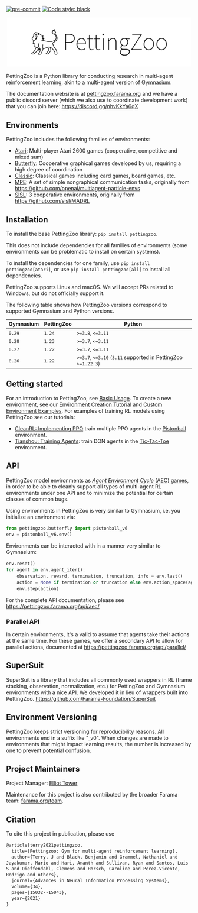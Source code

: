 [![pre-commit](https://img.shields.io/badge/pre--commit-enabled-brightgreen?logo=pre-commit&logoColor=white)](https://pre-commit.com/) [![Code style: black](https://img.shields.io/badge/code%20style-black-000000.svg)](https://github.com/psf/black)

<p align="center">
    <img src="https://raw.githubusercontent.com/Farama-Foundation/PettingZoo/master/pettingzoo-text.png" width="500px"/>
</p>

PettingZoo is a Python library for conducting research in multi-agent reinforcement learning, akin to a multi-agent version of [Gymnasium](https://github.com/Farama-Foundation/Gymnasium).

The documentation website is at [pettingzoo.farama.org](https://pettingzoo.farama.org) and we have a public discord server (which we also use to coordinate development work) that you can join here: https://discord.gg/nhvKkYa6qX

## Environments

PettingZoo includes the following families of environments:

* [Atari](https://pettingzoo.farama.org/environments/atari/): Multi-player Atari 2600 games (cooperative, competitive and mixed sum)
* [Butterfly](https://pettingzoo.farama.org/environments/butterfly): Cooperative graphical games developed by us, requiring a high degree of coordination
* [Classic](https://pettingzoo.farama.org/environments/classic): Classical games including card games, board games, etc.
* [MPE](https://pettingzoo.farama.org/environments/mpe): A set of simple nongraphical communication tasks, originally from https://github.com/openai/multiagent-particle-envs
* [SISL](https://pettingzoo.farama.org/environments/sisl): 3 cooperative environments, originally from https://github.com/sisl/MADRL

## Installation

To install the base PettingZoo library: `pip install pettingzoo`.

This does not include dependencies for all families of environments (some environments can be problematic to install on certain systems).

To install the dependencies for one family, use `pip install pettingzoo[atari]`, or use `pip install pettingzoo[all]` to install all dependencies.

PettingZoo supports Linux and macOS. We will accept PRs related to Windows, but do not officially support it.

The following table shows how PettingZoo versions correspond to supported Gymnasium and Python versions.

| Gymnasium | PettingZoo | Python |
|-----------|------------|--------|
| `0.29`    | `1.24`     | `>=3.8`, `<=3.11`
| `0.28`    | `1.23`     | `>=3.7`, `<=3.11`
| `0.27`    | `1.22`     | `>=3.7`, `<=3.11`
| `0.26`    | `1.22`     | `>=3.7`, `<=3.10` (`3.11` supported in PettingZoo `>=1.22.3`)

## Getting started

For an introduction to PettingZoo, see [Basic Usage](https://pettingzoo.farama.org/content/basic_usage/). To create a new environment, see our [Environment Creation Tutorial](https://pettingzoo.farama.org/tutorials/custom_environment/1-project-structure/) and [Custom Environment Examples](https://pettingzoo.farama.org/content/environment_creation/).
For examples of training RL models using PettingZoo see our tutorials:
* [CleanRL: Implementing PPO](https://pettingzoo.farama.org/tutorials/cleanrl/implementing_PPO/):train multiple PPO agents in the [Pistonball](https://pettingzoo.farama.org/environments/butterfly/pistonball/) environment.
* [Tianshou: Training Agents](https://pettingzoo.farama.org/tutorials/tianshou/intermediate/): train DQN agents in the [Tic-Tac-Toe](https://pettingzoo.farama.org/environments/classic/tictactoe/) environment.

## API

PettingZoo model environments as [*Agent Environment Cycle* (AEC) games](https://arxiv.org/pdf/2009.14471.pdf), in order to be able to cleanly support all types of multi-agent RL environments under one API and to minimize the potential for certain classes of common bugs.

Using environments in PettingZoo is very similar to Gymnasium, i.e. you initialize an environment via:

```python
from pettingzoo.butterfly import pistonball_v6
env = pistonball_v6.env()
```

Environments can be interacted with in a manner very similar to Gymnasium:

```python
env.reset()
for agent in env.agent_iter():
    observation, reward, termination, truncation, info = env.last()
    action = None if termination or truncation else env.action_space(agent).sample()  # this is where you would insert your policy
    env.step(action)
```

For the complete API documentation, please see https://pettingzoo.farama.org/api/aec/

### Parallel API

In certain environments, it's a valid to assume that agents take their actions at the same time. For these games, we offer a secondary API to allow for parallel actions, documented at https://pettingzoo.farama.org/api/parallel/

## SuperSuit

SuperSuit is a library that includes all commonly used wrappers in RL (frame stacking, observation, normalization, etc.) for PettingZoo and Gymnasium environments with a nice API. We developed it in lieu of wrappers built into PettingZoo. https://github.com/Farama-Foundation/SuperSuit

## Environment Versioning

PettingZoo keeps strict versioning for reproducibility reasons. All environments end in a suffix like "\_v0".  When changes are made to environments that might impact learning results, the number is increased by one to prevent potential confusion.

## Project Maintainers
Project Manager: [Elliot Tower](https://github.com/elliottower/)

Maintenance for this project is also contributed by the broader Farama team: [farama.org/team](https://farama.org/team).

## Citation

To cite this project in publication, please use

```
@article{terry2021pettingzoo,
  title={Pettingzoo: Gym for multi-agent reinforcement learning},
  author={Terry, J and Black, Benjamin and Grammel, Nathaniel and Jayakumar, Mario and Hari, Ananth and Sullivan, Ryan and Santos, Luis S and Dieffendahl, Clemens and Horsch, Caroline and Perez-Vicente, Rodrigo and others},
  journal={Advances in Neural Information Processing Systems},
  volume={34},
  pages={15032--15043},
  year={2021}
}
```
